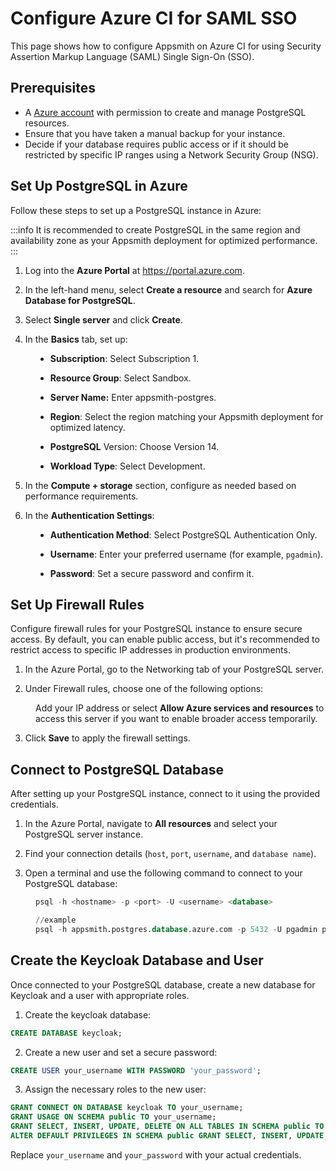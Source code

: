 # Configure Azure CI for SAML SSO

This page shows how to configure Appsmith on Azure CI for using Security Assertion Markup Language (SAML) Single Sign-On (SSO).

## Prerequisites

- A [Azure account](https://portal.azure.com/#home) with permission to create and manage PostgreSQL resources.
- Ensure that you have taken a manual backup for your instance.
- Decide if your database requires public access or if it should be restricted by specific IP ranges using a Network Security Group (NSG).

## Set Up PostgreSQL in Azure

Follow these steps to set up a PostgreSQL instance in Azure:

:::info
It is recommended to create PostgreSQL in the same region and availability zone as your Appsmith deployment for optimized performance.
:::

1. Log into the **Azure Portal** at https://portal.azure.com.

2. In the left-hand menu, select **Create a resource** and search for **Azure Database for PostgreSQL**.

3. Select **Single server** and click **Create**.

4. In the **Basics** tab, set up:

<dd>

- **Subscription**: Select Subscription 1.

- **Resource Group**: Select Sandbox.

- **Server Name:** Enter appsmith-postgres.

- **Region**: Select the region matching your Appsmith deployment for optimized latency.

- **PostgreSQL** Version: Choose Version 14.

- **Workload Type**: Select Development.

</dd>

5. In the **Compute + storage** section, configure as needed based on performance requirements.

6. In the **Authentication Settings**:

<dd>

- **Authentication Method**: Select PostgreSQL Authentication Only.

- **Username**: Enter your preferred username (for example, `pgadmin`).

- **Password**: Set a secure password and confirm it.

</dd>


## Set Up Firewall Rules

Configure firewall rules for your PostgreSQL instance to ensure secure access. By default, you can enable public access, but it's recommended to restrict access to specific IP addresses in production environments.

1. In the Azure Portal, go to the Networking tab of your PostgreSQL server.

2. Under Firewall rules, choose one of the following options:

<dd>

Add your IP address or select **Allow Azure services and resources** to access this server if you want to enable broader access temporarily.

</dd>


3. Click **Save** to apply the firewall settings.


## Connect to PostgreSQL Database

After setting up your PostgreSQL instance, connect to it using the provided credentials.

1. In the Azure Portal, navigate to **All resources** and select your PostgreSQL server instance.

2. Find your connection details (`host`, `port`, `username`, and `database name`).

3. Open a terminal and use the following command to connect to your PostgreSQL database:

<dd>

```sql
psql -h <hostname> -p <port> -U <username> <database>

//example
psql -h appsmith.postgres.database.azure.com -p 5432 -U pgadmin postgres
```

</dd>

## Create the Keycloak Database and User

Once connected to your PostgreSQL database, create a new database for Keycloak and a user with appropriate roles.

1. Create the keycloak database:

```sql
CREATE DATABASE keycloak;
```

2. Create a new user and set a secure password:


```sql
CREATE USER your_username WITH PASSWORD 'your_password';
```

3. Assign the necessary roles to the new user:


```sql
GRANT CONNECT ON DATABASE keycloak TO your_username;
GRANT USAGE ON SCHEMA public TO your_username;
GRANT SELECT, INSERT, UPDATE, DELETE ON ALL TABLES IN SCHEMA public TO your_username;
ALTER DEFAULT PRIVILEGES IN SCHEMA public GRANT SELECT, INSERT, UPDATE, DELETE ON TABLES TO your_username;
```
Replace `your_username` and `your_password` with your actual credentials.
